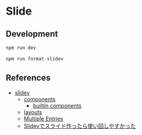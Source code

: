 # Slide

## Development
```sh
npm run dev

npm run format-slidev
```

## References

- [slidev](https://sli.dev/)
  - [components](https://sli.dev/builtin/components.html)
    - [builtin components](https://github.com/slidevjs/slidev/tree/main/packages/client/builtin)
  - [layouts](https://github.com/slidevjs/slidev/blob/main/packages/client/layouts/)
  - [Multiple Entries](https://sli.dev/guide/syntax.html#multiple-entries)
  - [Slidevでスライド作ったら使い回しやすかった](https://dev.classmethod.jp/articles/eetann-used-slidev/)
